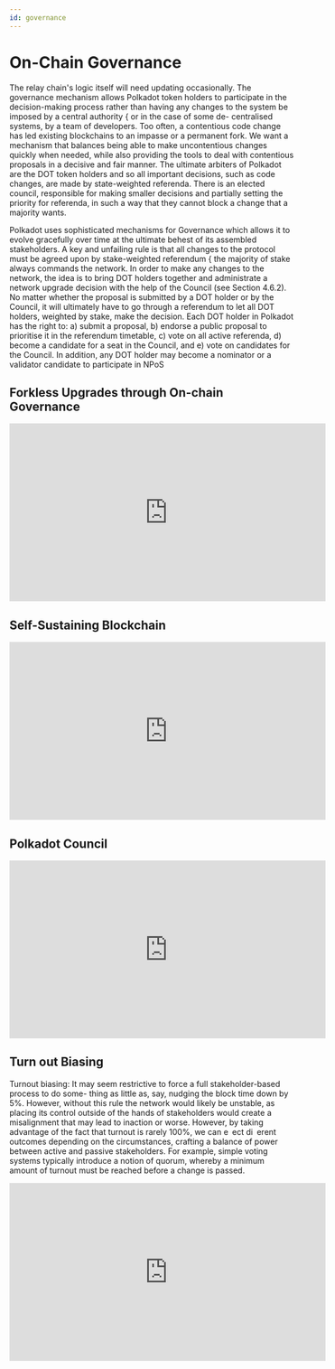 ```yaml
---
id: governance
---
```


# On-Chain Governance

The relay chain's logic itself will need updating occasionally. The governance mechanism 
allows Polkadot token holders to participate in the decision-making process rather than
having any changes to the system be imposed by a central authority { or in the case of some de-
centralised systems, by a team of developers. Too often, a contentious code change has led existing
blockchains to an impasse or a permanent fork. We want a mechanism that balances being able
to make uncontentious changes quickly when needed, while also providing the tools to deal with
contentious proposals in a decisive and fair manner. The ultimate arbiters of Polkadot are the DOT
token holders and so all important decisions, such as code changes, are made by state-weighted referenda. 
There is an elected council, responsible for making smaller decisions and partially setting
the priority for referenda, in such a way that they cannot block a change that a majority wants.

Polkadot uses sophisticated mechanisms for Governance which allows it to evolve gracefully over
time at the ultimate behest of its assembled stakeholders. A key and unfailing rule is that all
changes to the protocol must be agreed upon by stake-weighted referendum { the majority of
stake always commands the network.
In order to make any changes to the network, the idea is to bring DOT holders together and
administrate a network upgrade decision with the help of the Council (see Section 4.6.2). No
matter whether the proposal is submitted by a DOT holder or by the Council, it will ultimately
have to go through a referendum to let all DOT holders, weighted by stake, make the decision.
Each DOT holder in Polkadot has the right to: a) submit a proposal, b) endorse a public
proposal to prioritise it in the referendum timetable, c) vote on all active referenda, d) become a
candidate for a seat in the Council, and e) vote on candidates for the Council. In addition, any
DOT holder may become a nominator or a validator candidate to participate in NPoS

## Forkless Upgrades through On-chain Governance

<iframe width="560" height="315" src="https://www.youtube.com/embed/3pAyvkgGLsU" title="YouTube video player" frameborder="0" allow="accelerometer; autoplay; clipboard-write; encrypted-media; gyroscope; picture-in-picture" allowfullscreen></iframe>

## Self-Sustaining Blockchain

<iframe width="560" height="315" src="https://www.youtube.com/embed/o--e-6J7C6o" title="YouTube video player" frameborder="0" allow="accelerometer; autoplay; clipboard-write; encrypted-media; gyroscope; picture-in-picture" allowfullscreen></iframe>

## Polkadot Council

<iframe width="560" height="315" src="https://www.youtube.com/embed/qpv0Bm_KyFY" title="YouTube video player" frameborder="0" allow="accelerometer; autoplay; clipboard-write; encrypted-media; gyroscope; picture-in-picture" allowfullscreen></iframe>

## Turn out Biasing

Turnout biasing: It may seem restrictive to force a full stakeholder-based process to do some-
thing as little as, say, nudging the block time down by 5%. However, without this rule the network
would likely be unstable, as placing its control outside of the hands of stakeholders would create a
misalignment that may lead to inaction or worse. However, by taking advantage of the fact that
turnout is rarely 100%, we can e ect di erent outcomes depending on the circumstances, crafting
a balance of power between active and passive stakeholders. For example, simple voting systems
typically introduce a notion of quorum, whereby a minimum amount of turnout must be reached
before a change is passed.

<iframe width="560" height="315" src="https://www.youtube.com/embed/8CwYtcS5v18" title="YouTube video player" frameborder="0" allow="accelerometer; autoplay; clipboard-write; encrypted-media; gyroscope; picture-in-picture" allowfullscreen></iframe>